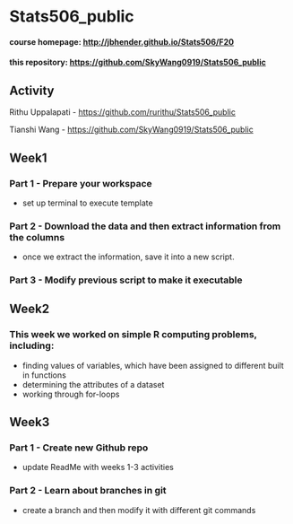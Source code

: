 # Stats506_public

#### course homepage: http://jbhender.github.io/Stats506/F20
#### this repository: https://github.com/SkyWang0919/Stats506_public


## Activity
Rithu Uppalapati - https://github.com/rurithu/Stats506_public

Tianshi Wang - https://github.com/SkyWang0919/Stats506_public
## Week1 
### Part 1 - Prepare your workspace
+ set up terminal to execute template
### Part 2 - Download the data and then extract information from the columns
+ once we extract the information, save it into a new script.
### Part 3 - Modify previous script to make it executable

## Week2
### This week we worked on simple R computing problems, including:
+ finding values of variables, which have been assigned to different built in functions
+ determining the attributes of a dataset
+ working through for-loops

## Week3
### Part 1 - Create new Github repo
+ update ReadMe with weeks 1-3 activities
### Part 2 - Learn about branches in git
+ create a branch and then modify it with different git commands
 
